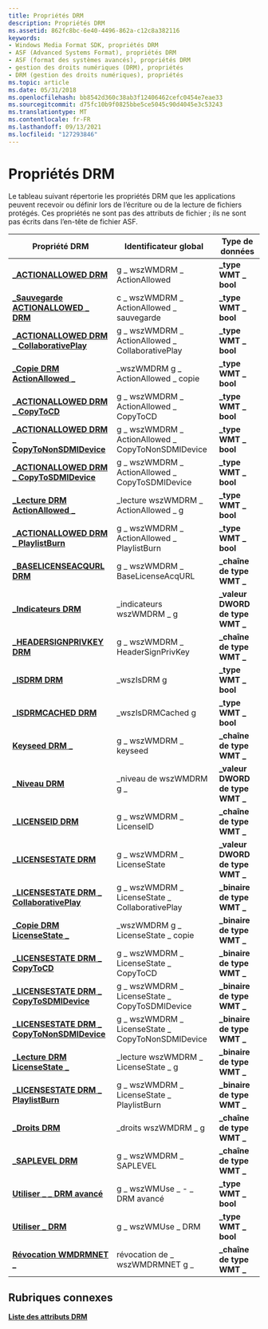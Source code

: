 ```yaml
---
title: Propriétés DRM
description: Propriétés DRM
ms.assetid: 862fc8bc-6e40-4496-862a-c12c8a382116
keywords:
- Windows Media Format SDK, propriétés DRM
- ASF (Advanced Systems Format), propriétés DRM
- ASF (format des systèmes avancés), propriétés DRM
- gestion des droits numériques (DRM), propriétés
- DRM (gestion des droits numériques), propriétés
ms.topic: article
ms.date: 05/31/2018
ms.openlocfilehash: bb8542d360c38ab3f12406462cefc0454e7eae33
ms.sourcegitcommit: d75fc10b9f0825bbe5ce5045c90d4045e3c53243
ms.translationtype: MT
ms.contentlocale: fr-FR
ms.lasthandoff: 09/13/2021
ms.locfileid: "127293846"
---
```

# <a name="drm-properties"></a>Propriétés DRM

Le tableau suivant répertorie les propriétés DRM que les applications peuvent recevoir ou définir lors de l’écriture ou de la lecture de fichiers protégés. Ces propriétés ne sont pas des attributs de fichier ; ils ne sont pas écrits dans l’en-tête de fichier ASF.



| Propriété DRM                                                                             | Identificateur global                               | Type de données             |
|------------------------------------------------------------------------------------------|-------------------------------------------------|-----------------------|
| [**\_ACTIONALLOWED DRM**](drm-actionallowed.md)                                          | g \_ wszWMDRM \_ ActionAllowed                      | **\_type WMT \_ bool**   |
| [**\_Sauvegarde ACTIONALLOWED \_ DRM**](drm-actionallowed-backup.md)                           | c \_ wszWMDRM \_ ActionAllowed \_ sauvegarde              | **\_type WMT \_ bool**   |
| [**\_ACTIONALLOWED DRM \_ CollaborativePlay**](drm-actionallowed-collaborativeplay.md)     | g \_ wszWMDRM \_ ActionAllowed \_ CollaborativePlay   | **\_type WMT \_ bool**   |
| [**\_Copie DRM ActionAllowed \_**](drm-actionallowed-copy.md)                               | \_wszWMDRM g \_ ActionAllowed \_ copie                | **\_type WMT \_ bool**   |
| [**\_ACTIONALLOWED DRM \_ CopyToCD**](drm-actionallowed-copytocd.md)                       | g \_ wszWMDRM \_ ActionAllowed \_ CopyToCD            | **\_type WMT \_ bool**   |
| [**\_ACTIONALLOWED DRM \_ CopyToNonSDMIDevice**](drm-actionallowed-copytononsdmidevice.md) | g \_ wszWMDRM \_ ActionAllowed \_ CopyToNonSDMIDevice | **\_type WMT \_ bool**   |
| [**\_ACTIONALLOWED DRM \_ CopyToSDMIDevice**](drm-actionallowed-copytosdmidevice.md)       | g \_ wszWMDRM \_ ActionAllowed \_ CopyToSDMIDevice    | **\_type WMT \_ bool**   |
| [**\_Lecture DRM ActionAllowed \_**](drm-actionallowed-playback.md)                       | \_lecture wszWMDRM \_ ActionAllowed \_ g            | **\_type WMT \_ bool**   |
| [**\_ACTIONALLOWED DRM \_ PlaylistBurn**](drm-actionallowed-playlistburn.md)               | g \_ wszWMDRM \_ ActionAllowed \_ PlaylistBurn        | **\_type WMT \_ bool**   |
| [**\_BASELICENSEACQURL DRM**](drm-baselicenseacqurl.md)                                  | g \_ wszWMDRM \_ BaseLicenseAcqURL                  | **\_chaîne de type WMT \_** |
| [**\_Indicateurs DRM**](drm-flags.md)                                                          | \_indicateurs wszWMDRM \_ g                              | **\_valeur DWORD de type WMT \_**  |
| [**\_HEADERSIGNPRIVKEY DRM**](drm-headersignprivkey.md)                                  | g \_ wszWMDRM \_ HeaderSignPrivKey                  | **\_chaîne de type WMT \_** |
| [**\_ISDRM DRM**](drm-isdrm.md)                                                          | \_wszIsDRM g                                     | **\_type WMT \_ bool**   |
| [**\_ISDRMCACHED DRM**](drm-isdrmcached.md)                                              | \_wszIsDRMCached g                               | **\_type WMT \_ bool**   |
| [**Keyseed DRM \_**](drm-keyseed.md)                                                      | g \_ wszWMDRM \_ keyseed                            | **\_chaîne de type WMT \_** |
| [**\_Niveau DRM**](drm-level.md)                                                          | \_niveau de wszWMDRM g \_                              | **\_valeur DWORD de type WMT \_**  |
| [**\_LICENSEID DRM**](drm-licenseid.md)                                                  | g \_ wszWMDRM \_ LicenseID                          | **\_chaîne de type WMT \_** |
| [**\_LICENSESTATE DRM**](drm-licensestate.md)                                            | g \_ wszWMDRM \_ LicenseState                       | **\_valeur DWORD de type WMT \_**  |
| [**\_LICENSESTATE DRM \_ CollaborativePlay**](drm-licensestate-collaborativeplay.md)       | g \_ wszWMDRM \_ LicenseState \_ CollaborativePlay    | **\_binaire de type WMT \_** |
| [**\_Copie DRM LicenseState \_**](drm-licensestate-copy.md)                                 | \_wszWMDRM g \_ LicenseState \_ copie                 | **\_binaire de type WMT \_** |
| [**\_LICENSESTATE DRM \_ CopyToCD**](drm-licensestate-copytocd.md)                         | g \_ wszWMDRM \_ LicenseState \_ CopyToCD             | **\_binaire de type WMT \_** |
| [**\_LICENSESTATE DRM \_ CopyToSDMIDevice**](drm-licensestate-copytosdmidevice.md)         | g \_ wszWMDRM \_ LicenseState \_ CopyToSDMIDevice     | **\_binaire de type WMT \_** |
| [**\_LICENSESTATE DRM \_ CopyToNonSDMIDevice**](drm-licensestate-copytononsdmidevice.md)   | g \_ wszWMDRM \_ LicenseState \_ CopyToNonSDMIDevice  | **\_binaire de type WMT \_** |
| [**\_Lecture DRM LicenseState \_**](drm-licensestate-playback.md)                         | \_lecture wszWMDRM \_ LicenseState \_ g             | **\_binaire de type WMT \_** |
| [**\_LICENSESTATE DRM \_ PlaylistBurn**](drm-licensestate-playlistburn.md)                 | g \_ wszWMDRM \_ LicenseState \_ PlaylistBurn         | **\_binaire de type WMT \_** |
| [**\_Droits DRM**](drm-rights.md)                                                        | \_droits wszWMDRM \_ g                             | **\_chaîne de type WMT \_** |
| [**\_SAPLEVEL DRM**](drm-saplevel--deprecated.md)                                        | g \_ wszWMDRM \_ SAPLEVEL                           | **\_chaîne de type WMT \_** |
| [**Utiliser \_ \_ DRM avancé**](use-advanced-drm.md)                                           | g \_ wszWMUse \_ - \_ DRM avancé                      | **\_type WMT \_ bool**   |
| [**Utiliser \_ DRM**](use-drm.md)                                                              | g \_ wszWMUse \_ DRM                                | **\_type WMT \_ bool**   |
| [**Révocation WMDRMNET \_**](wmdrmnet-revocation.md)                                      | révocation de \_ wszWMDRMNET g \_                      | **\_chaîne de type WMT \_** |



 

## <a name="related-topics"></a>Rubriques connexes

<dl> <dt>

[**Liste des attributs DRM**](drm-attribute-list.md)
</dt> </dl>

 

 




